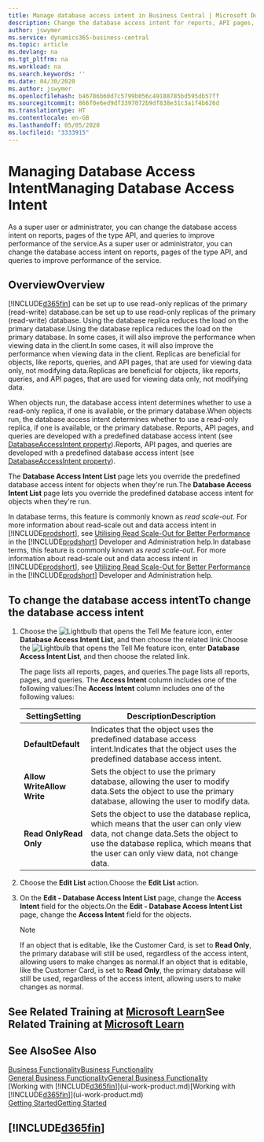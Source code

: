 ```yaml
---
title: Manage database access intent in Business Central | Microsoft Docs
description: Change the database access intent for reports, API pages, and queries.
author: jswymer
ms.service: dynamics365-business-central
ms.topic: article
ms.devlang: na
ms.tgt_pltfrm: na
ms.workload: na
ms.search.keywords: ''
ms.date: 04/30/2020
ms.author: jswymer
ms.openlocfilehash: b46786b60d7c5799b056c49188785bd595db57ff
ms.sourcegitcommit: 866f0e6ed9df3397072b9df838e31c3a1f4b626d
ms.translationtype: HT
ms.contentlocale: en-GB
ms.lasthandoff: 05/05/2020
ms.locfileid: "3333915"
---
```

# <a name="managing-database-access-intent"></a><span data-ttu-id="39a32-103">Managing Database Access Intent</span><span class="sxs-lookup"><span data-stu-id="39a32-103">Managing Database Access Intent</span></span> 

<span data-ttu-id="39a32-104">As a super user or administrator, you can change the database access intent on reports, pages of the type API, and queries to improve performance of the service.</span><span class="sxs-lookup"><span data-stu-id="39a32-104">As a super user or administrator, you can change the database access intent on reports, pages of the type API, and queries to improve performance of the service.</span></span>

## <a name="overview"></a><span data-ttu-id="39a32-105">Overview</span><span class="sxs-lookup"><span data-stu-id="39a32-105">Overview</span></span>

[!INCLUDE[d365fin](includes/d365fin_md.md)] <span data-ttu-id="39a32-106">can be set up to use read-only replicas of the primary (read-write) database.</span><span class="sxs-lookup"><span data-stu-id="39a32-106">can be set up to use read-only replicas of the primary (read-write) database.</span></span> <span data-ttu-id="39a32-107">Using the database replica reduces the load on the primary database.</span><span class="sxs-lookup"><span data-stu-id="39a32-107">Using the database replica reduces the load on the primary database.</span></span> <span data-ttu-id="39a32-108">In some cases, it will also improve the performance when viewing data in the client.</span><span class="sxs-lookup"><span data-stu-id="39a32-108">In some cases, it will also improve the performance when viewing data in the client.</span></span> <span data-ttu-id="39a32-109">Replicas are beneficial for objects, like reports, queries, and API pages, that are used for viewing data only, not modifying data.</span><span class="sxs-lookup"><span data-stu-id="39a32-109">Replicas are beneficial for objects, like reports, queries, and API pages, that are used for viewing data only, not modifying data.</span></span>

<span data-ttu-id="39a32-110">When objects run, the database access intent determines whether to use a read-only replica, if one is available, or the primary database.</span><span class="sxs-lookup"><span data-stu-id="39a32-110">When objects run, the database access intent determines whether to use a read-only replica, if one is available, or the primary database.</span></span> <span data-ttu-id="39a32-111">Reports, API pages, and queries are developed with a predefined database access intent (see [DatabaseAccessIntent property](/dynamics365/business-central/dev-itpro/developer/properties/devenv-dataaccessintent-property)).</span><span class="sxs-lookup"><span data-stu-id="39a32-111">Reports, API pages, and queries are developed with a predefined database access intent (see [DatabaseAccessIntent property](/dynamics365/business-central/dev-itpro/developer/properties/devenv-dataaccessintent-property)).</span></span>

<span data-ttu-id="39a32-112">The **Database Access Intent List** page lets you override the predefined database access intent for objects when they're run.</span><span class="sxs-lookup"><span data-stu-id="39a32-112">The **Database Access Intent List** page lets you override the predefined database access intent for objects when they're run.</span></span>

<span data-ttu-id="39a32-113">In database terms, this feature is commonly known as *read scale-out*. For more information about read-scale out and data access intent in [!INCLUDE[prodshort](includes/prodshort.md)], see [Utilising Read Scale-Out for Better Performance](/dynamics365/business-central/dev-itpro/administration/database-read-scale-out-overview) in the [!INCLUDE[prodshort](includes/prodshort.md)] Developer and Administration help.</span><span class="sxs-lookup"><span data-stu-id="39a32-113">In database terms, this feature is commonly known as *read scale-out*. For more information about read-scale out and data access intent in [!INCLUDE[prodshort](includes/prodshort.md)], see [Utilizing Read Scale-Out for Better Performance](/dynamics365/business-central/dev-itpro/administration/database-read-scale-out-overview) in the [!INCLUDE[prodshort](includes/prodshort.md)] Developer and Administration help.</span></span>

## <a name="to-change-the-database-access-intent"></a><span data-ttu-id="39a32-114">To change the database access intent</span><span class="sxs-lookup"><span data-stu-id="39a32-114">To change the database access intent</span></span>

1. <span data-ttu-id="39a32-115">Choose the ![Lightbulb that opens the Tell Me feature](media/ui-search/search_small.png "Tell me what you want to do") icon, enter **Database Access Intent List**, and then choose the related link.</span><span class="sxs-lookup"><span data-stu-id="39a32-115">Choose the ![Lightbulb that opens the Tell Me feature](media/ui-search/search_small.png "Tell me what you want to do") icon, enter **Database Access Intent List**, and then choose the related link.</span></span>

    <span data-ttu-id="39a32-116">The page lists all reports, pages, and queries.</span><span class="sxs-lookup"><span data-stu-id="39a32-116">The page lists all reports, pages, and queries.</span></span> <span data-ttu-id="39a32-117">The **Access Intent** column includes one of the following values:</span><span class="sxs-lookup"><span data-stu-id="39a32-117">The **Access Intent** column includes one of the following values:</span></span>

    |<span data-ttu-id="39a32-118">**Setting**</span><span class="sxs-lookup"><span data-stu-id="39a32-118">**Setting**</span></span>|<span data-ttu-id="39a32-119">**Description**</span><span class="sxs-lookup"><span data-stu-id="39a32-119">**Description**</span></span>|  
    |------------|-------------|  
    |<span data-ttu-id="39a32-120">**Default**</span><span class="sxs-lookup"><span data-stu-id="39a32-120">**Default**</span></span>|<span data-ttu-id="39a32-121">Indicates that the object uses the predefined database access intent.</span><span class="sxs-lookup"><span data-stu-id="39a32-121">Indicates that the object uses the predefined database access intent.</span></span>|
    |<span data-ttu-id="39a32-122">**Allow Write**</span><span class="sxs-lookup"><span data-stu-id="39a32-122">**Allow Write**</span></span>|<span data-ttu-id="39a32-123">Sets the object to use the primary database, allowing the user to modify data.</span><span class="sxs-lookup"><span data-stu-id="39a32-123">Sets the object to use the primary database, allowing the user to modify data.</span></span>|
    |<span data-ttu-id="39a32-124">**Read Only**</span><span class="sxs-lookup"><span data-stu-id="39a32-124">**Read Only**</span></span>|<span data-ttu-id="39a32-125">Sets the object to use the database replica, which means that the user can only view data, not change data.</span><span class="sxs-lookup"><span data-stu-id="39a32-125">Sets the object to use the database replica, which means that the user can only view data, not change data.</span></span>|

2. <span data-ttu-id="39a32-126">Choose the **Edit List** action.</span><span class="sxs-lookup"><span data-stu-id="39a32-126">Choose the **Edit List** action.</span></span>

3. <span data-ttu-id="39a32-127">On the **Edit - Database Access Intent List** page, change the **Access Intent** field for the objects.</span><span class="sxs-lookup"><span data-stu-id="39a32-127">On the **Edit - Database Access Intent List** page, change the **Access Intent** field for the objects.</span></span>

    > [!NOTE]
    > <span data-ttu-id="39a32-128">If an object that is editable, like the Customer Card, is set to **Read Only**, the primary database will still be used, regardless of the access intent, allowing users to make changes as normal.</span><span class="sxs-lookup"><span data-stu-id="39a32-128">If an object that is editable, like the Customer Card, is set to **Read Only**, the primary database will still be used, regardless of the access intent, allowing users to make changes as normal.</span></span>

## <a name="see-related-training-at-microsoft-learn"></a><span data-ttu-id="39a32-129">See Related Training at [Microsoft Learn](/learn/paths/deploy-configure-dynamics-365-business-central/)</span><span class="sxs-lookup"><span data-stu-id="39a32-129">See Related Training at [Microsoft Learn](/learn/paths/deploy-configure-dynamics-365-business-central/)</span></span>

## <a name="see-also"></a><span data-ttu-id="39a32-130">See Also</span><span class="sxs-lookup"><span data-stu-id="39a32-130">See Also</span></span>
[<span data-ttu-id="39a32-131">Business Functionality</span><span class="sxs-lookup"><span data-stu-id="39a32-131">Business Functionality</span></span>](across-business-functionality.md)  
[<span data-ttu-id="39a32-132">General Business Functionality</span><span class="sxs-lookup"><span data-stu-id="39a32-132">General Business Functionality</span></span>](ui-across-business-areas.md)  
<span data-ttu-id="39a32-133">[Working with [!INCLUDE[d365fin](includes/d365fin_md.md)]](ui-work-product.md)</span><span class="sxs-lookup"><span data-stu-id="39a32-133">[Working with [!INCLUDE[d365fin](includes/d365fin_md.md)]](ui-work-product.md)</span></span>  
[<span data-ttu-id="39a32-134">Getting Started</span><span class="sxs-lookup"><span data-stu-id="39a32-134">Getting Started</span></span>](product-get-started.md)    

## [!INCLUDE[d365fin](includes/free_trial_md.md)]  
